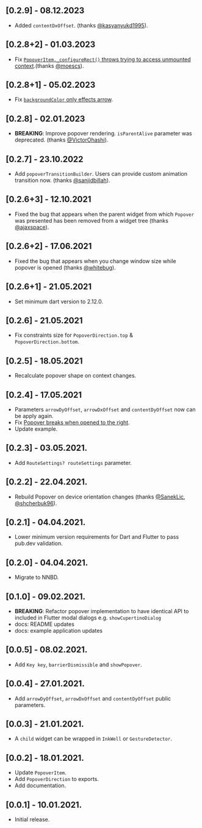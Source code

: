## [0.2.9] - 08.12.2023

- Added `contentDxOffset`. (thanks [@kasyanyukd1995](https://github.com/kasyanyukd1995)).

## [0.2.8+2] - 01.03.2023

- Fix [`PopoverItem._configureRect()` throws trying to access unmounted context](https://github.com/minikin/popover/issues/63).(thanks [@moescs](https://github.com/moescs)).

## [0.2.8+1] - 05.02.2023

- Fix [`backgroundColor` only effects arrow](https://github.com/minikin/popover/issues/59).

## [0.2.8] - 02.01.2023

- **BREAKING**: Improve popover rendering. `isParentAlive` parameter was deprecated. (thanks [@VictorOhashi](https://github.com/VictorOhashi)).

## [0.2.7] - 23.10.2022

- Add `popoverTransitionBuilder`. Users can provide custom animation transition now. (thanks [@sanjidbillah](https://github.com/sanjidbillah)).

## [0.2.6+3] - 12.10.2021

- Fixed the bug that appears when the parent widget from which `Popover` was presented has been removed from a widget tree (thanks [@ajaxspace](https://github.com/ajaxspace)).

## [0.2.6+2] - 17.06.2021

- Fixed the bug that appears when you change window size while popover is opened (thanks [@whitebug](https://github.com/whitebug)).

## [0.2.6+1] - 21.05.2021

- Set minimum dart version to 2.12.0.

## [0.2.6] - 21.05.2021

- Fix constraints size for `PopoverDirection.top` & `PopoverDirection.bottom`.

## [0.2.5] - 18.05.2021

- Recalculate popover shape on context changes.

## [0.2.4] - 17.05.2021

- Parameters `arrowDyOffset`, `arrowDxOffset` and `contentDyOffset` now can be apply again.
- Fix [Popover breaks when opened to the right](https://github.com/minikin/popover/issues/17).
- Update example.

## [0.2.3] - 03.05.2021.

- Add `RouteSettings? routeSettings` parameter.

## [0.2.2] - 22.04.2021.

- Rebuild Popover on device orientation changes (thanks [@SanekLic](https://github.com/SanekLic), [@shcherbuk96](https://github.com/shcherbuk96)).

## [0.2.1] - 04.04.2021.

- Lower minimum version requirements for Dart and Flutter to pass pub.dev validation.

## [0.2.0] - 04.04.2021.

- Migrate to NNBD.

## [0.1.0] - 09.02.2021.

- **BREAKING**: Refactor popover implementation to have identical API to included in Flutter modal dialogs e.g. `showCupertinoDialog`
- docs: README updates
- docs: example application updates

## [0.0.5] - 08.02.2021.

- Add `Key key`, `barrierDismissible` and `showPopover`.

## [0.0.4] - 27.01.2021.

- Add `arrowDyOffset`, `arrowDxOffset` and `contentDyOffset` public parameters.

## [0.0.3] - 21.01.2021.

- A `child` widget can be wrapped in `InkWell` or `GestureDetector`.

## [0.0.2] - 18.01.2021.

- Update `PopoverItem`.
- Add `PopoverDirection` to exports.
- Add documentation.

## [0.0.1] - 10.01.2021.

- Initial release.
